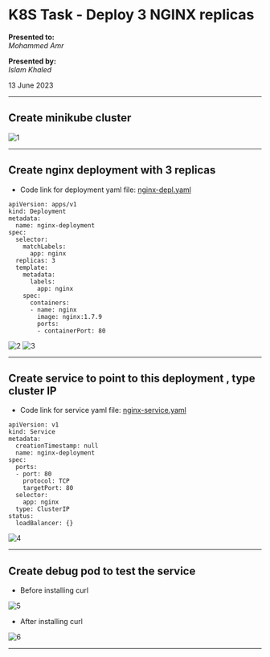 # K8S Task - Deploy 3 NGINX replicas

**Presented to:**    
_Mohammed Amr_    

**Presented by:**   
_Islam Khaled_    

13 June 2023

-----------------------------------------
## Create minikube cluster

![1](https://github.com/eslamkhaled560/Sprints-Tasks/assets/54172897/e5e88181-ae44-4535-8761-9e0fa775f58a)

-----------------------------------------
## Create nginx deployment with 3 replicas

- Code link for deployment yaml file: [nginx-depl.yaml](https://github.com/eslamkhaled560/Sprints-Tasks/blob/main/12-%20Kubenates/1-%20Deployments%20and%20Services/nginx-depl.yaml)

```
apiVersion: apps/v1
kind: Deployment
metadata:
  name: nginx-deployment
spec:
  selector:
    matchLabels:
      app: nginx
  replicas: 3
  template:
    metadata:
      labels:
        app: nginx
    spec:
      containers:
      - name: nginx
        image: nginx:1.7.9
        ports:
        - containerPort: 80
```

![2](https://github.com/eslamkhaled560/Sprints-Tasks/assets/54172897/826d0a9c-e280-4d76-b4fb-f11cf7899bdb)
![3](https://github.com/eslamkhaled560/Sprints-Tasks/assets/54172897/2c1eab2b-1ffc-4a70-beed-4e8ac7166d73)

-----------------------------------------
## Create service to point to this deployment , type cluster IP 

- Code link for service yaml file: [nginx-service.yaml](https://github.com/eslamkhaled560/Sprints-Tasks/blob/main/12-%20Kubenates/1-%20Deployments%20and%20Services/nginx-service.yaml)

```
apiVersion: v1
kind: Service
metadata:
  creationTimestamp: null
  name: nginx-deployment
spec:
  ports:
  - port: 80
    protocol: TCP
    targetPort: 80
  selector:
    app: nginx
  type: ClusterIP
status:
  loadBalancer: {}
```

![4](https://github.com/eslamkhaled560/Sprints-Tasks/assets/54172897/9eae97b2-bbd9-4514-a3b5-e453b1702923)

-----------------------------------------
##  Create debug pod to test the service

- Before installing curl

![5](https://github.com/eslamkhaled560/Sprints-Tasks/assets/54172897/a74f56a3-9c9e-4e8e-8b7d-f2631eab183e)

- After installing curl

![6](https://github.com/eslamkhaled560/Sprints-Tasks/assets/54172897/7acf556d-9afe-4979-891d-3cf8407b90c1)

-----------------------------------------
